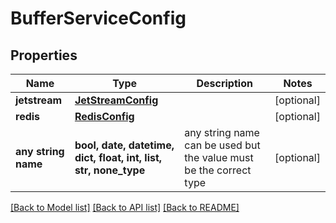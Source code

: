 # BufferServiceConfig


## Properties
Name | Type | Description | Notes
------------ | ------------- | ------------- | -------------
**jetstream** | [**JetStreamConfig**](JetStreamConfig.md) |  | [optional] 
**redis** | [**RedisConfig**](RedisConfig.md) |  | [optional] 
**any string name** | **bool, date, datetime, dict, float, int, list, str, none_type** | any string name can be used but the value must be the correct type | [optional]

[[Back to Model list]](../README.md#documentation-for-models) [[Back to API list]](../README.md#documentation-for-api-endpoints) [[Back to README]](../README.md)


